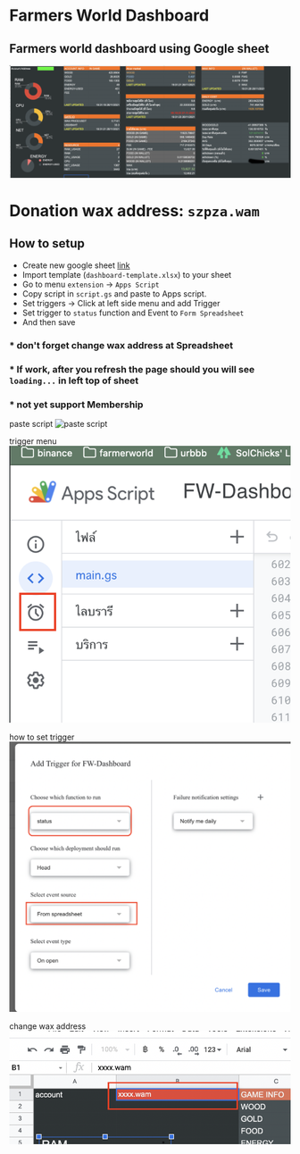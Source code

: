 # Farmers World Dashboard

## Farmers world dashboard using Google sheet
![Summery](https://github.com/moomdate/farmers-world-dashboard/blob/master/img/summary.png)

# Donation wax address: `szpza.wam`


## How to setup
- Create new google sheet [link](https://docs.google.com/spreadsheets/u/0/)
- Import template (`dashboard-template.xlsx`) to your sheet
- Go to menu `extension` -> `Apps Script`
- Copy script in `script.gs` and paste to Apps script.
- Set triggers -> Click at left side menu and add Trigger
- Set trigger to `status` function and Event to `Form Spreadsheet`
- And then save





### * don't forget change wax address at Spreadsheet
### * If work, after you refresh the page should you will see `loading...` in left top of sheet
### * not yet support Membership
paste script
![paste script](https://github.com/moomdate/farmers-world-dashboard/blob/master/img/paste-script.png)

trigger menu
![trigger menu](https://github.com/moomdate/farmers-world-dashboard/blob/master/img/apps-script-menu.png)

how to set trigger
![trigger](https://github.com/moomdate/farmers-world-dashboard/blob/master/img/trigger.png)

change wax address
![Change account address](https://github.com/moomdate/farmers-world-dashboard/blob/master/img/change-address.png)

